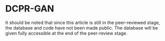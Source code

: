 # DCPR-GAN


It should be noted that since this article is still in the peer-reviewed stage, the database and code have not been made public. 
The database will be given fully accessible at the end of the peer-review stage.

